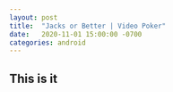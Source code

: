```yaml
---
layout: post
title:  "Jacks or Better | Video Poker"
date:   2020-11-01 15:00:00 -0700
categories: android
---
```

## This is it
